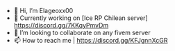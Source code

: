 - 👋 Hi, I’m Elageoxx00
- 🔭 Currently working on [Ice RP Chilean server] https://discord.gg/7KKqyPmvDm
- 💞️ I’m looking to collaborate on any fivem server
- 📫 How to reach me | https://discord.gg/KFJgnnXcGR
